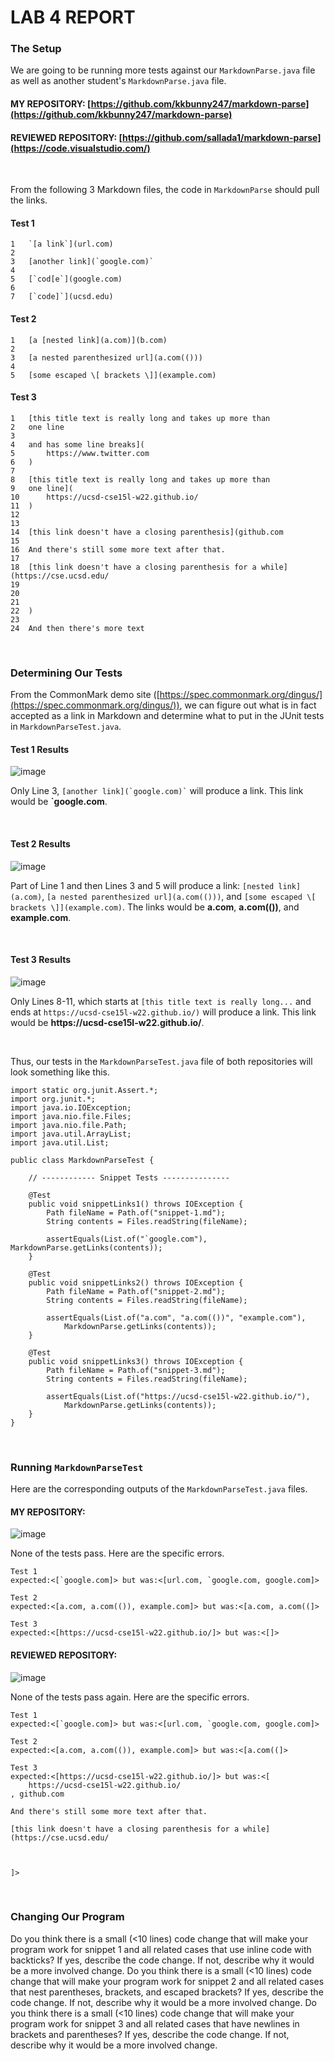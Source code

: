 # **LAB 4 REPORT**


### **The Setup**

We are going to be running more tests against our `MarkdownParse.java` file as well as another student's `MarkdownParse.java` file.
#### **MY REPOSITORY:** [https://github.com/kkbunny247/markdown-parse](https://github.com/kkbunny247/markdown-parse)

#### **REVIEWED REPOSITORY:** [https://github.com/sallada1/markdown-parse](https://code.visualstudio.com/)

<br/>

From the following 3 Markdown files, the code in `MarkdownParse` should pull the links.

#### **Test 1** 
```
1   `[a link`](url.com)
2
3   [another link](`google.com)`
4
5   [`cod[e`](google.com)
6
7   [`code]`](ucsd.edu)
```
#### **Test 2** 
```
1   [a [nested link](a.com)](b.com)
2
3   [a nested parenthesized url](a.com(()))
4
5   [some escaped \[ brackets \]](example.com)
```

#### **Test 3** 
```
1   [this title text is really long and takes up more than 
2   one line
3
4   and has some line breaks](
5       https://www.twitter.com
6   )
7
8   [this title text is really long and takes up more than 
9   one line](
10      https://ucsd-cse15l-w22.github.io/
11  )
12
13
14  [this link doesn't have a closing parenthesis](github.com
15
16  And there's still some more text after that.
17
18  [this link doesn't have a closing parenthesis for a while](https://cse.ucsd.edu/
19
20
21
22  )
23
24  And then there's more text
```
<br/>

### **Determining Our Tests**

From the CommonMark demo site ([https://spec.commonmark.org/dingus/](https://spec.commonmark.org/dingus/)), we can figure out what is in fact accepted as a link in Markdown and determine what to put in the JUnit tests in `MarkdownParseTest.java`.

#### **Test 1 Results** 
![image](Screenshot2022-02-23172911.png)

Only Line 3, ``[another link](`google.com)`‎`` will produce a link. This link would be **`google.com**.<br/>

<br/>

#### **Test 2 Results** 
![image](Screenshot2022-02-23173247.png)

Part of Line 1 and then Lines 3 and 5 will produce a link: ``[nested link](a.com)``, ``[a nested parenthesized url](a.com(()))``, and ``[some escaped \[ brackets \]](example.com)``. The links would be **a.com**, **a.com(())**, and **example.com**.

<br/>

#### **Test 3 Results** 
![image](Screenshot2022-02-23173514.png)

Only Lines 8-11, which starts at ``[this title text is really long...`` and ends at ``https://ucsd-cse15l-w22.github.io/)`` will produce a link. This link would be **https<nolink>://ucsd-cse15l-w22.github.io/**.

<br/>

Thus, our tests in the `MarkdownParseTest.java` file of both repositories will look something like this.

```
import static org.junit.Assert.*;
import org.junit.*;
import java.io.IOException;
import java.nio.file.Files;
import java.nio.file.Path;
import java.util.ArrayList;
import java.util.List;

public class MarkdownParseTest {

    // ------------ Snippet Tests ---------------

    @Test
    public void snippetLinks1() throws IOException {
        Path fileName = Path.of("snippet-1.md");
	    String contents = Files.readString(fileName);

        assertEquals(List.of("`google.com"), MarkdownParse.getLinks(contents));
    }

    @Test
    public void snippetLinks2() throws IOException {
        Path fileName = Path.of("snippet-2.md");
	    String contents = Files.readString(fileName);

        assertEquals(List.of("a.com", "a.com(())", "example.com"), 
            MarkdownParse.getLinks(contents));
    }

    @Test
    public void snippetLinks3() throws IOException {
        Path fileName = Path.of("snippet-3.md");
	    String contents = Files.readString(fileName);

        assertEquals(List.of("https://ucsd-cse15l-w22.github.io/"),
            MarkdownParse.getLinks(contents));
    }
}
```

<br/>

### **Running `MarkdownParseTest`**

Here are the corresponding outputs of the `MarkdownParseTest.java` files.

#### **MY REPOSITORY:** 
![image](Screenshot2022-02-23183514.png)

None of the tests pass. Here are the specific errors.
```
Test 1
expected:<[`google.com]> but was:<[url.com, `google.com, google.com]>

Test 2
expected:<[a.com, a.com(()), example.com]> but was:<[a.com, a.com((]>

Test 3
expected:<[https://ucsd-cse15l-w22.github.io/]> but was:<[]>
```

#### **REVIEWED REPOSITORY:** 
![image](Screenshot2022-02-23183644.png)

None of the tests pass again. Here are the specific errors.
```
Test 1
expected:<[`google.com]> but was:<[url.com, `google.com, google.com]>

Test 2
expected:<[a.com, a.com(()), example.com]> but was:<[a.com((]>

Test 3
expected:<[https://ucsd-cse15l-w22.github.io/]> but was:<[
    https://ucsd-cse15l-w22.github.io/
, github.com

And there's still some more text after that.

[this link doesn't have a closing parenthesis for a while](https://cse.ucsd.edu/



]>
```
<br/>

### **Changing Our Program**

Do you think there is a small (<10 lines) code change that will make your program work for snippet 1 and all related cases that use inline code with backticks? If yes, describe the code change. If not, describe why it would be a more involved change.
Do you think there is a small (<10 lines) code change that will make your program work for snippet 2 and all related cases that nest parentheses, brackets, and escaped brackets? If yes, describe the code change. If not, describe why it would be a more involved change.
Do you think there is a small (<10 lines) code change that will make your program work for snippet 3 and all related cases that have newlines in brackets and parentheses? If yes, describe the code change. If not, describe why it would be a more involved change.